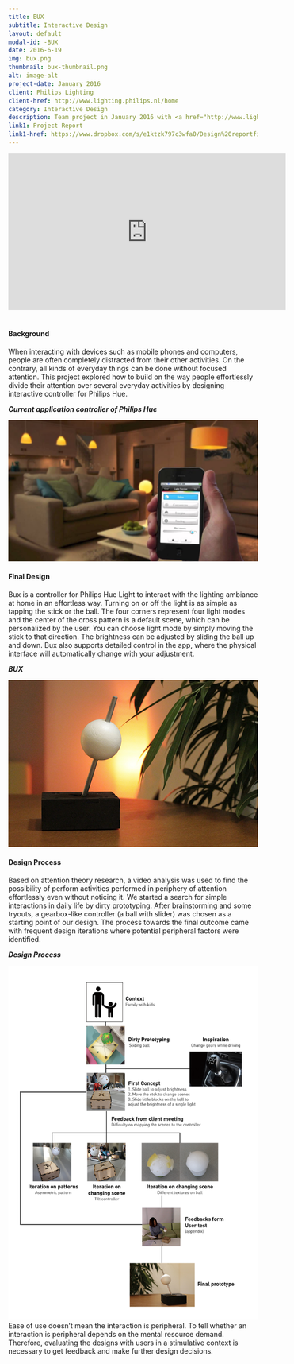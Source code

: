 ```yaml
---
title: BUX
subtitle: Interactive Design
layout: default
modal-id: -BUX
date: 2016-6-19
img: bux.png
thumbnail: bux-thumbnail.png
alt: image-alt
project-date: January 2016
client: Philips Lighting
client-href: http://www.lighting.philips.nl/home
category: Interactive Design
description: Team project in January 2016 with <a href="http://www.lighting.philips.nl/home" target="_blank">Philips Light</a> as Client in design course “Design for Focused and Peripheral Interaction”. I mainly contributed in theory research, video analysis of behavior, product prototyping, interaction design and concept development.
link1: Project Report
link1-href: https://www.dropbox.com/s/e1ktzk797c3wfa0/Design%20reportfinal-final.pdf?dl=0
---
```

<div class="videoWrapper">
<iframe src="https://player.vimeo.com/video/151781870?title=0&byline=0&portrait=0" width="560" height="315" frameborder="0" webkitallowfullscreen mozallowfullscreen allowfullscreen></iframe>
</div>
<br>

#### Background
When interacting with devices such as mobile phones and computers, people are often completely distracted from their other activities. On the contrary, all kinds of everyday things can be done without focused attention. This project explored how to build on the way people effortlessly divide their attention over several everyday activities by designing interactive controller for Philips Hue.
<p class="item-figure"><i><b>Current application controller of Philips Hue</b></i></p>
<img src="img/portfolio/pic/bux-hue.jpg" class="img-responsive img-centered" alt="Current application controller of Philips Hue">

#### Final Design
Bux is a controller for Philips Hue Light to interact with the lighting ambiance at home in an effortless way. Turning on or off the light is as simple as tapping the stick or the ball. The four corners represent four light modes and the center of the cross pattern is a default scene, which can be personalized by the user. You can choose light mode by simply moving the stick to that direction. The brightness can be adjusted by sliding the ball up and down. Bux also supports detailed control in the app, where the physical interface will automatically change with your adjustment.
<p class="item-figure"><i><b>BUX</b></i></p>
<img src="img/portfolio/pic/bux.jpg" class="img-responsive img-centered" alt="BUX">

#### Design Process
Based on attention theory research, a video analysis was used to find the possibility of perform activities performed in periphery of attention effortlessly even without noticing it. We started a search for simple interactions in daily life by dirty prototyping. After brainstorming and some tryouts, a gearbox-like controller (a ball with slider) was chosen as a starting point of our design. The process towards the final outcome came with frequent design iterations where potential peripheral factors were identified.
<p class="item-figure"><i><b>Design Process</b></i></p>
<img src="img/portfolio/pic/bux-process.png" class="img-responsive img-centered" alt="Design Process">
Ease of use doesn’t mean the interaction is peripheral. To tell whether an interaction is peripheral depends on the mental resource demand. Therefore, evaluating the designs with users in a stimulative context is necessary to get feedback and make further design decisions.